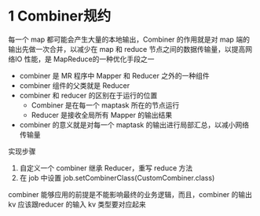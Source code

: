 # 1 Combiner规约
每一个 map 都可能会产生大量的本地输出，Combiner 的作用就是对 map 端的输出先做一次合并，以减少在 map 和 reduce 节点之间的数据传输量，以提高网络IO 性能，是 MapReduce的一种优化手段之一
- combiner 是 MR 程序中 Mapper 和 Reducer 之外的一种组件
- combiner 组件的父类就是 Reducer
- combiner 和 reducer 的区别在于运行的位置
    - Combiner 是在每一个 maptask 所在的节点运行
    - Reducer 是接收全局所有 Mapper 的输出结果
- combiner 的意义就是对每一个 maptask 的输出进行局部汇总，以减小网络传输量

实现步骤
1. 自定义一个 combiner 继承 Reducer，重写 reduce 方法
2. 在 job 中设置 job.setCombinerClass(CustomCombiner.class)

combiner 能够应用的前提是不能影响最终的业务逻辑，而且，combiner 的输出 kv 应该跟reducer 的输入 kv 类型要对应起来
